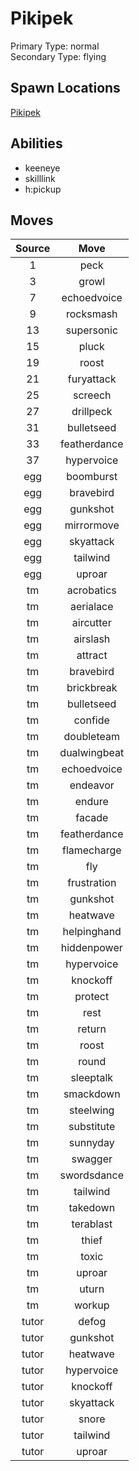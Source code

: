 # Pikipek  
Primary Type: normal  
Secondary Type: flying  
  
## Spawn Locations  
[Pikipek](/data/spawn_presets/pikipek.md)  
  
## Abilities  
  * keeneye
  * skilllink
  * h:pickup
  
  
## Moves  
  
| Source | Move |  
|:---:|:---:|  
| 1 | peck |  
| 3 | growl |  
| 7 | echoedvoice |  
| 9 | rocksmash |  
| 13 | supersonic |  
| 15 | pluck |  
| 19 | roost |  
| 21 | furyattack |  
| 25 | screech |  
| 27 | drillpeck |  
| 31 | bulletseed |  
| 33 | featherdance |  
| 37 | hypervoice |  
| egg | boomburst |  
| egg | bravebird |  
| egg | gunkshot |  
| egg | mirrormove |  
| egg | skyattack |  
| egg | tailwind |  
| egg | uproar |  
| tm | acrobatics |  
| tm | aerialace |  
| tm | aircutter |  
| tm | airslash |  
| tm | attract |  
| tm | bravebird |  
| tm | brickbreak |  
| tm | bulletseed |  
| tm | confide |  
| tm | doubleteam |  
| tm | dualwingbeat |  
| tm | echoedvoice |  
| tm | endeavor |  
| tm | endure |  
| tm | facade |  
| tm | featherdance |  
| tm | flamecharge |  
| tm | fly |  
| tm | frustration |  
| tm | gunkshot |  
| tm | heatwave |  
| tm | helpinghand |  
| tm | hiddenpower |  
| tm | hypervoice |  
| tm | knockoff |  
| tm | protect |  
| tm | rest |  
| tm | return |  
| tm | roost |  
| tm | round |  
| tm | sleeptalk |  
| tm | smackdown |  
| tm | steelwing |  
| tm | substitute |  
| tm | sunnyday |  
| tm | swagger |  
| tm | swordsdance |  
| tm | tailwind |  
| tm | takedown |  
| tm | terablast |  
| tm | thief |  
| tm | toxic |  
| tm | uproar |  
| tm | uturn |  
| tm | workup |  
| tutor | defog |  
| tutor | gunkshot |  
| tutor | heatwave |  
| tutor | hypervoice |  
| tutor | knockoff |  
| tutor | skyattack |  
| tutor | snore |  
| tutor | tailwind |  
| tutor | uproar |  
  
